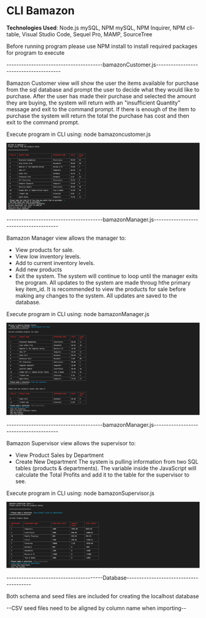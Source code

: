 # CLI Bamazon

<b>Technologies Used</b>: Node.js mySQL, NPM mySQL, NPM Inquirer, NPM cli-table, Visual Studio Code, Sequel Pro, MAMP, SourceTree

Before running program please use NPM install to install required packages for program to execute

---------------------------------------bamazonCustomer.js---------------------------------------

Bamazon Customer view will show the user the items available for purchase from the sql database and prompt the user to decide what they would like to purchase. After the user has made their purchase and selected the amount they are buying, the system will return with an "insufficient Quantity" message and exit to the command prompt. If there is enough of the item to purchase the system will return the total the purchase has cost and then exit to the command prompt. 

Execute program in CLI using: node bamazoncustomer.js

![alt text](https://github.com/pmherman/Bamazon/blob/master/bamazonCustomer.png)

---------------------------------------bamazonManager.js---------------------------------------

Bamazon Manager view allows the manager to:
  - View products for sale.
  - View low inventory levels.
  - Add to current inventory levels.
  - Add new products
  - Exit the system.
The system will continue to loop until the manager exits the program. All updates to the system are made throug hthe primary key item_id. It is recommended to view the products for sale before making any changes to the system. All updates are saved to the database.

Execute program in CLI using: node bamazonManager.js

![alt text](https://github.com/pmherman/Bamazon/blob/master/bamazonManager.png)

---------------------------------------bamazonManager.js---------------------------------------

Bamazon Supervisor view allows the supervisor to:
  - View Product Sales by Department
  - Create New Department
The system is pulling information from two SQL tables (products & departments). The variable inside the JavaScript will calculate the Total Profits and add it to the table for the supervisor to see.

Execute program in CLI using: node bamazonSupervisor.js

![alt text](https://github.com/pmherman/Bamazon/blob/master/bamazonSupervisor.png)


---------------------------------------Database---------------------------------------

Both schema and seed files are included for creating the localhost database

--CSV seed files need to be aligned by column name when importing--
